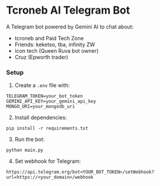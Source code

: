 # Tcroneb AI Telegram Bot

A Telegram bot powered by Gemini AI to chat about:
- tcroneb and Paid Tech Zone
- Friends: keketso, tba, infinity ZW
- icon tech (Queen Ruva bot owner)
- Cruz (Epworth trader)

### Setup

1. Create a `.env` file with:
```
TELEGRAM_TOKEN=your_bot_token
GEMINI_API_KEY=your_gemini_api_key
MONGO_URI=your_mongodb_uri
```

2. Install dependencies:
```
pip install -r requirements.txt
```

3. Run the bot:
```
python main.py
```

4. Set webhook for Telegram:
```
https://api.telegram.org/bot<YOUR_BOT_TOKEN>/setWebhook?url=https://<your_domain>/webhook
```